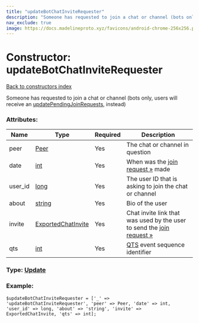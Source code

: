 ```yaml
---
title: "updateBotChatInviteRequester"
description: "Someone has requested to join a chat or channel (bots only, users will receive an updatePendingJoinRequests, instead)"
nav_exclude: true
image: https://docs.madelineproto.xyz/favicons/android-chrome-256x256.png
---
```

# Constructor: updateBotChatInviteRequester  
[Back to constructors index](/API_docs/constructors/index.html)



Someone has requested to join a chat or channel (bots only, users will receive an [updatePendingJoinRequests](../constructors/updatePendingJoinRequests.html), instead)

### Attributes:

| Name     |    Type       | Required | Description |
|----------|---------------|----------|-------------|
|peer|[Peer](/API_docs/types/Peer.html) | Yes|The chat or channel in question|
|date|[int](/API_docs/types/int.html) | Yes|When was the [join request »](https://core.telegram.org/api/invites#join-requests) made|
|user\_id|[long](/API_docs/types/long.html) | Yes|The user ID that is asking to join the chat or channel|
|about|[string](/API_docs/types/string.html) | Yes|Bio of the user|
|invite|[ExportedChatInvite](/API_docs/types/ExportedChatInvite.html) | Yes|Chat invite link that was used by the user to send the [join request »](https://core.telegram.org/api/invites#join-requests)|
|qts|[int](/API_docs/types/int.html) | Yes|[QTS](https://core.telegram.org/api/updates) event sequence identifier|



### Type: [Update](/API_docs/types/Update.html)


### Example:

```
$updateBotChatInviteRequester = ['_' => 'updateBotChatInviteRequester', 'peer' => Peer, 'date' => int, 'user_id' => long, 'about' => 'string', 'invite' => ExportedChatInvite, 'qts' => int];
```  
